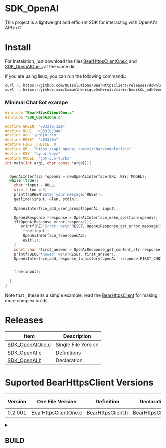 # SDK_OpenAI
This project is a lightweight and efficient SDK for interacting with OpenAI's API in C

# Install

For Instalation, just download the files [BearHttpsClientOne.c](https://github.com/OUIsolutions/BearHttpsClient/releases/download/0.2.001/BearHttpsClientOne.c) and
[SDK_OpenAIOne.c](https://github.com/SamuelHenriqueDeMoraisVitrio/BearSSL_sdkOpenAI/releases/download/0.0.2/SDK_OpenAIOne.c) at the same dir.

if you are using linux, you can run the following commands:
```bash
curl -L https://github.com/OUIsolutions/BearHttpsClient/releases/download/0.2.001/BearHttpsClientOne.c -o BearHttpsClientOne.c &&
curl -L https://github.com/SamuelHenriqueDeMoraisVitrio/BearSSL_sdkOpenAI/releases/download/0.0.2/SDK_OpenAIOne.c -o SDK_OpenAIOne.c
```

### Minimal Chat Bot exampe
```c
#include "BearHttpsClientOne.c"
#include "SDK_OpenAIOne.c"

#define GREEN  "\033[0;32m"
#define BLUE  "\033[0;34m"
#define RED "\033[0;31m"
#define RESET  "\033[0m"
#define FIRST_CHOICE  0
#define URL  "https://api.openai.com/v1/chat/completions"
#define KEY  "<your_key>"
#define MODEL  "gpt-3.5-turbo"
int main(int argc, char const *argv[]){


  OpenAiInterface *openAi = newOpenAiInterface(URL, KEY, MODEL);
  while (true){
    char *input = NULL;
    size_t len = 0;
    printf(GREEN"Enter your message:"RESET);
    getline(&input, &len, stdin);
    
    OpenAiInterface_add_user_prompt(openAi, input);

    OpenAiResponse *response = OpenAiInterface_make_question(openAi);
    if(OpenAiResponse_error(response)){
       printf(RED"Error: %s\n"RESET, OpenAiResponse_get_error_message(response));
        free(input);
        OpenAiInterface_free(openAi);
        exit(1);
    }
    const char *first_answer = OpenAiResponse_get_content_str(response,FIRST_CHOICE);
    printf(BLUE"Answer: %s\n"RESET, first_answer);
    OpenAiInterface_add_response_to_history(openAi, response,FIRST_CHOICE);


    free(input);
 
  }
}
```
Note that , these its a simple example, read the [BearHttpsClient](https://github.com/OUIsolutions/BearHttpsClient) for making
more complex builds.



# Releases
| Item           | Description |
|----------------|-------------|
| [SDK_OpenAIOne.c](https://github.com/SamuelHenriqueDeMoraisVitrio/BearSSL_sdkOpenAI/releases/download/0.0.2/SDK_OpenAIOne.c) | Single File Version |
| [SDK_OpenAI.c](https://github.com/SamuelHenriqueDeMoraisVitrio/BearSSL_sdkOpenAI/releases/download/0.0.2/SDK_OpenAI.c)       | Definitions         |
| [SDK_OpenAI.h](https://github.com/SamuelHenriqueDeMoraisVitrio/BearSSL_sdkOpenAI/releases/download/0.0.2/SDK_OpenAI.h)       | Declaration         |


# Suported BearHttpsClient Versions
| Version   | One File Version                                                                                                       | Definition                                                                                                          | Declaration                                                                                                      |Suported OpenAiVersin |
|-----------|------------------------------------------------------------------------------------------------------------------------| --------------------------------------------------------------------------------------------------------------------|------------------------------------------------------------------------------------------------------------------|----------------------|
| 0.2.001   |[BearHttpsClientOne.c](https://github.com/OUIsolutions/BearHttpsClient/releases/download/0.2.001/BearHttpsClientOne.c)  | [BearHttpsClient.h](https://github.com/OUIsolutions/BearHttpsClient/releases/download/0.2.001/BearHttpsClient.c)    | [BearHttpsClient.h](https://github.com/OUIsolutions/BearHttpsClient/releases/download/0.2.001/BearHttpsClient.h) | 0.0.1  0.0.2         |


<details>

  <summary><h2>BUILD</h2></summary>


  ---

If you want to compile the project, you can run the following command:
```bash
sh build.sh
```

Or you can build it manually. To do this, you need to have Darwin installed on your computer or in your project. It is recommended to use version 0.20 or higher.
### Local Installation:
```bash
curl -L https://github.com/OUIsolutions/Darwin/releases/download/0.020/darwin.out -o darwin && chmod +x darwin
```

### Global Installation:
```bash
curl -L https://github.com/OUIsolutions/Darwin/releases/download/0.020/darwin.out -o darwin && chmod +x darwin && sudo mv darwin /usr/bin
```

### Building:

Then, run the following command:
- For Local execution: **./darwin**
- For Global execution: **darwin**

To make the complete build.
```bash
./darwin run_blueprint build -mode folder
```
The final binary will be located in the releases folder.

The build is separated into sectors such as, building README.md, compilation, ...
If you want to build a specific sector I recommend doing:
```bash
./darwin run_blueprint build -mode folder help
```
This will write all sector instructions to the screen.


</details>


